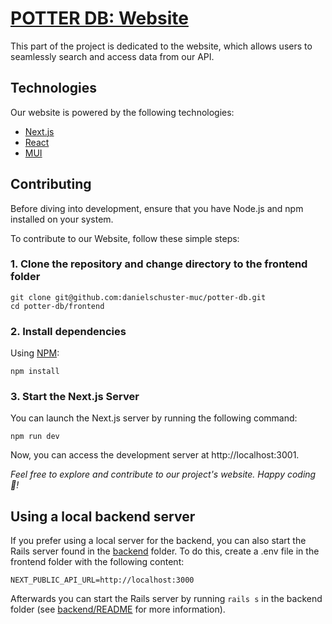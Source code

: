 # [POTTER DB: Website](https://potterdb.com)

This part of the project is dedicated to the website, which allows users to seamlessly search and access data from our API.

## Technologies

Our website is powered by the following technologies:

- [Next.js](https://nextjs.org/)
- [React](https://reactjs.org/)
- [MUI](https://mui.com/)

## Contributing

Before diving into development, ensure that you have Node.js and npm installed on your system.

To contribute to our Website, follow these simple steps:

### 1. Clone the repository and change directory to the frontend folder

```shell
git clone git@github.com:danielschuster-muc/potter-db.git
cd potter-db/frontend
```

### 2. Install dependencies

Using [NPM](https://www.npmjs.com/):

```shell
npm install
```

### 3. Start the Next.js Server

You can launch the Next.js server by running the following command:

```shell
npm run dev
```

Now, you can access the development server at http://localhost:3001.

*Feel free to explore and contribute to our project's website. Happy coding 🎉!*

## Using a local backend server

If you prefer using a local server for the backend, you can also start the Rails server found in the [backend](../backend) folder.
To do this, create a .env file in the frontend folder with the following content:

```env
NEXT_PUBLIC_API_URL=http://localhost:3000
```

Afterwards you can start the Rails server by running `rails s` in the backend folder (see [backend/README](../backend/README.md) for more information).

